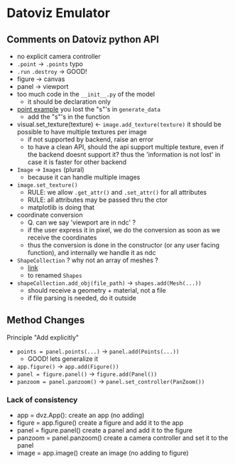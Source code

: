 # Datoviz Emulator

## Comments on Datoviz python API

- no explicit camera controller
- `.point` -> `.points` typo
- `.run` `.destroy` -> GOOD!
- figure -> canvas
- panel -> viewport
- too much code in the `__init__.py` of the model
  - it should be declaration only
- [point example](https://datoviz.org/gallery/visuals/point/) you lost the "s"'s in `generate_data`
  - add the "s"'s in the function
- visual.set_texture(texture) <- `image.add_texture(texture)` it should be possible to have multiple textures per image
  - if not supported by backend, raise an error
  - to have a clean API, should the api support multiple texture, even if the backend doesnt support it? thus the 'information is not lost' in case it is faster for other backend
- `Image` -> `Images` (plural)
  - because it can handle multiple images
- `image.set_texture()`
  - RULE: we allow `.get_attr()` and `.set_attr()` for all attributes
  - RULE: all attributes may be passed thru the ctor
  - matplotlib is doing that
- coordinate conversion
  - Q. can we say 'viewport are in ndc' ?
  - if the user express it in pixel, we do the conversion as soon as we receive the coordinates
  - thus the conversion is done in the constructor (or any user facing function), and internally we handle it as ndc
- `ShapeCollection` ? why not an array of meshes ?
  - [link](https://github.com/datoviz/datoviz/blob/4ca6c6e94e46b336b2834487017c5628f613f063/examples/visuals/mesh.py#L16C10-L21)
  - to renamed `Shapes`
- `shapeCollection.add_obj(file_path)` -> `shapes.add(Mesh(...))`
  - should receive a geometry + material, not a file
  - if file parsing is needed, do it outside

## Method Changes

Principle "Add explicitly"

- `points = panel.points(...)` -> `panel.add(Points(...))`
  - GOOD! lets generalize it
- `app.figure()` -> `app.add(Figure())`
- `panel = figure.panel()` -> `figure.add(Panel())`
- `panzoom = panel.panzoom()` -> `panel.set_controller(PanZoom())`

### Lack of consistency

- app = dvz.App(): create an app (no adding)
- figure = app.figure() create a figure and add it to the app
- panel = figure.panel() create a panel and add it to the figure
- panzoom = panel.panzoom() create a camera controller and set it to the panel
- image = app.image() create an image (no adding to figure)
